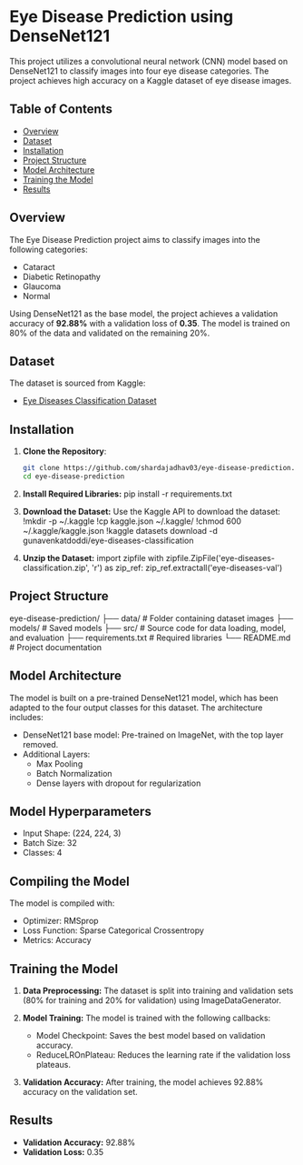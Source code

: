 # Eye Disease Prediction using DenseNet121

This project utilizes a convolutional neural network (CNN) model based on DenseNet121 to classify images into four eye disease categories. The project achieves high accuracy on a Kaggle dataset of eye disease images.

## Table of Contents
- [Overview](#overview)
- [Dataset](#dataset)
- [Installation](#installation)
- [Project Structure](#project-structure)
- [Model Architecture](#model-architecture)
- [Training the Model](#training-the-model)
- [Results](#results)

## Overview

The Eye Disease Prediction project aims to classify images into the following categories:
- Cataract
- Diabetic Retinopathy
- Glaucoma
- Normal

Using DenseNet121 as the base model, the project achieves a validation accuracy of **92.88%** with a validation loss of **0.35**. The model is trained on 80% of the data and validated on the remaining 20%.

## Dataset

The dataset is sourced from Kaggle:
- [Eye Diseases Classification Dataset](https://www.kaggle.com/datasets/gunavenkatdoddi/eye-diseases-classification)

## Installation

1. **Clone the Repository**:
   ```bash
   git clone https://github.com/shardajadhav03/eye-disease-prediction.git
   cd eye-disease-prediction

2. **Install Required Libraries:**
   pip install -r requirements.txt
3. **Download the Dataset:** Use the Kaggle API to download the dataset:
   !mkdir -p ~/.kaggle
   !cp kaggle.json ~/.kaggle/
   !chmod 600 ~/.kaggle/kaggle.json
   !kaggle datasets download -d gunavenkatdoddi/eye-diseases-classification

4. **Unzip the Dataset:**
   import zipfile
   with zipfile.ZipFile('eye-diseases-classification.zip', 'r') as zip_ref:
       zip_ref.extractall('eye-diseases-val')
## Project Structure
eye-disease-prediction/
├── data/               # Folder containing dataset images
├── models/             # Saved models
├── src/                # Source code for data loading, model, and evaluation
├── requirements.txt    # Required libraries
└── README.md           # Project documentation

## Model Architecture
The model is built on a pre-trained DenseNet121 model, which has been adapted to the four output classes for this dataset. The architecture includes:

- DenseNet121 base model: Pre-trained on ImageNet, with the top layer removed.
- Additional Layers:
  - Max Pooling
  - Batch Normalization
  - Dense layers with dropout for regularization

## Model Hyperparameters
- Input Shape: (224, 224, 3)
- Batch Size: 32
- Classes: 4

## Compiling the Model
The model is compiled with:

- Optimizer: RMSprop
- Loss Function: Sparse Categorical Crossentropy
- Metrics: Accuracy

## Training the Model
1. **Data Preprocessing:** The dataset is split into training and validation sets (80% for training and 20% for validation) using ImageDataGenerator.

2. **Model Training:** The model is trained with the following callbacks:
   - Model Checkpoint: Saves the best model based on validation accuracy.
   - ReduceLROnPlateau: Reduces the learning rate if the validation loss plateaus.
3. **Validation Accuracy:** After training, the model achieves 92.88% accuracy on the validation set.

## Results
- **Validation Accuracy:** 92.88%
- **Validation Loss:** 0.35


